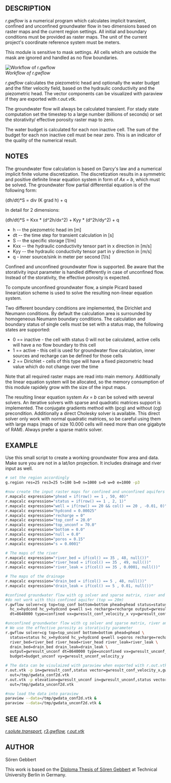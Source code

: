 ## DESCRIPTION

*r.gwflow* is a numerical program which calculates implicit transient,
confined and unconfined groundwater flow in two dimensions based on
raster maps and the current region settings. All initial and boundary
conditions must be provided as raster maps. The unit of the current
project's coordinate reference system must be meters.

This module is sensitive to mask settings. All cells which are outside
the mask are ignored and handled as no flow boundaries.

![Workflow of r.gwflow](r_gwflow_concept.png)  
*Workflow of r.gwflow*

*r.gwflow* calculates the piezometric head and optionally the water
budget and the filter velocity field, based on the hydraulic
conductivity and the piezometric head. The vector components can be
visualized with paraview if they are exported with *r.out.vtk*.  
  
The groundwater flow will always be calculated transient. For stady
state computation set the timestep to a large number (billions of
seconds) or set the storativity/ effective porosity raster map to
zero.  
  
The water budget is calculated for each non inactive cell. The sum of
the budget for each non inactive cell must be near zero. This is an
indicator of the quality of the numerical result.

## NOTES

The groundwater flow calculation is based on Darcy's law and a numerical
implicit finite volume discretization. The discretization results in a
symmetric and positive definite linear equation system in form of *Ax =
b*, which must be solved. The groundwater flow partial differential
equation is of the following form:

(dh/dt)\*S = div (K grad h) + q

In detail for 2 dimensions:

(dh/dt)\*S = Kxx \* (d^2h/dx^2) + Kyy \* (d^2h/dy^2) + q

- h -- the piezometric head im \[m\]
- dt -- the time step for transient calculation in \[s\]
- S -- the specific storage \[1/m\]
- Kxx -- the hydraulic conductivity tensor part in x direction in
  \[m/s\]
- Kyy -- the hydraulic conductivity tensor part in y direction in
  \[m/s\]
- q - inner source/sink in meter per second \[1/s\]

Confined and unconfined groundwater flow is supported. Be aware that the
storativity input parameter is handled differently in case of unconfined
flow. Instead of the storativity, the effective porosity is expected.

To compute unconfined groundwater flow, a simple Picard based
linearization scheme is used to solve the resulting non-linear equation
system.

Two different boundary conditions are implemented, the Dirichlet and
Neumann conditions. By default the calculation area is surrounded by
homogeneous Neumann boundary conditions. The calculation and boundary
status of single cells must be set with a status map, the following
states are supported:

- 0 == inactive - the cell with status 0 will not be calculated, active
  cells will have a no flow boundary to this cell
- 1 == active - this cell is used for groundwater flow calculation,
  inner sources and recharge can be defined for those cells
- 2 == Dirichlet - cells of this type will have a fixed piezometric head
  value which do not change over the time

Note that all required raster maps are read into main memory.
Additionally the linear equation system will be allocated, so the memory
consumption of this module rapidely grow with the size of the input
maps.  
  
The resulting linear equation system *Ax = b* can be solved with several
solvers. An iterative solvers with sparse and quadratic matrices support
is implemented. The conjugate gradients method with (pcg) and without
(cg) precondition. Additionally a direct Cholesky solver is available.
This direct solver only work with normal quadratic matrices, so be
careful using them with large maps (maps of size 10.000 cells will need
more than one gigabyte of RAM). Always prefer a sparse matrix solver.

## EXAMPLE

Use this small script to create a working groundwater flow area and
data. Make sure you are not in a lat/lon projection. It includes
drainage and river input as well.

```sh
# set the region accordingly
g.region res=25 res3=25 t=100 b=0 n=1000 s=0 w=0 e=1000 -p3

#now create the input raster maps for confined and unconfined aquifers
r.mapcalc expression="phead = if(row() == 1 , 50, 40)"
r.mapcalc expression="status = if(row() == 1 , 2, 1)"
r.mapcalc expression="well = if(row() == 20 && col() == 20 , -0.01, 0)"
r.mapcalc expression="hydcond = 0.00025"
r.mapcalc expression="recharge = 0"
r.mapcalc expression="top_conf = 20.0"
r.mapcalc expression="top_unconf = 70.0"
r.mapcalc expression="bottom = 0.0"
r.mapcalc expression="null = 0.0"
r.mapcalc expression="poros = 0.15"
r.mapcalc expression="s = 0.0001"

# The maps of the river
r.mapcalc expression="river_bed = if(col() == 35 , 48, null())"
r.mapcalc expression="river_head = if(col() == 35 , 49, null())"
r.mapcalc expression="river_leak = if(col() == 35 , 0.0001, null())"

# The maps of the drainage
r.mapcalc expression="drain_bed = if(col() == 5 , 48, null())"
r.mapcalc expression="drain_leak = if(col() == 5 , 0.01, null())"

#confined groundwater flow with cg solver and sparse matrix, river and drain
#do not work with this confined aquifer (top == 20m)
r.gwflow solver=cg top=top_conf bottom=bottom phead=phead status=status \
  hc_x=hydcond hc_y=hydcond q=well s=s recharge=recharge output=gwresult_conf \
  dt=8640000 type=confined vx=gwresult_conf_velocity_x vy=gwresult_conf_velocity_y budget=budget_conf

#unconfined groundwater flow with cg solver and sparse matrix, river and drain are enabled
# We use the effective porosity as storativity parameter
r.gwflow solver=cg top=top_unconf bottom=bottom phead=phead \
  status=status hc_x=hydcond hc_y=hydcond q=well s=poros recharge=recharge \
  river_bed=river_bed river_head=river_head river_leak=river_leak \
  drain_bed=drain_bed drain_leak=drain_leak \
  output=gwresult_unconf dt=8640000 type=unconfined vx=gwresult_unconf_velocity_x \
  budget=budget_unconf vy=gwresult_unconf_velocity_y

# The data can be visulaized with paraview when exported with r.out.vtk
r.out.vtk -p in=gwresult_conf,status vector=gwresult_conf_velocity_x,gwresult_conf_velocity_y,null \
  out=/tmp/gwdata_conf2d.vtk
r.out.vtk -p elevation=gwresult_unconf in=gwresult_unconf,status vector=gwresult_unconf_velocity_x,gwresult_unconf_velocity_y,null \
  out=/tmp/gwdata_unconf2d.vtk

#now load the data into paraview
paraview --data=/tmp/gwdata_conf2d.vtk &
paraview --data=/tmp/gwdata_unconf2d.vtk &
```

## SEE ALSO

*[r.solute.transport](r.solute.transport.md), [r3.gwflow](r3.gwflow.md),
[r.out.vtk](r.out.vtk.md)*

## AUTHOR

Sören Gebbert

This work is based on the [Diploma Thesis of Sören Gebbert](https://grass.osgeo.org/gdp/hydrology/gebbert2007_diplom_stroemung_grass_gis.pdf)
at Technical University Berlin in Germany.
